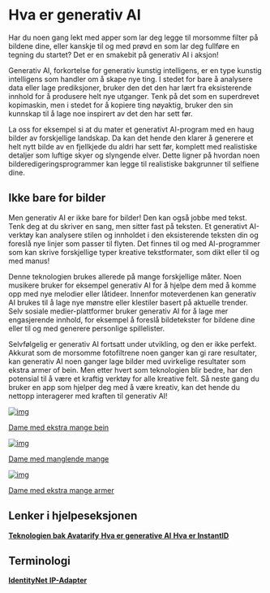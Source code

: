# Hva er generativ AI

Har du noen gang lekt med apper som lar deg legge til morsomme filter på bildene dine, eller kanskje til og med prøvd en som lar deg fullføre en tegning du startet? Det er en smakebit på generativ AI i aksjon!

Generativ AI, forkortelse for generativ kunstig intelligens, er en type kunstig intelligens som handler om å skape nye ting. I stedet for bare å analysere data eller lage prediksjoner, bruker den det den har lært fra eksisterende innhold for å produsere helt nye utganger. Tenk på det som en superdrevet kopimaskin, men i stedet for å kopiere ting nøyaktig, bruker den sin kunnskap til å lage noe inspirert av det den har sett før.

La oss for eksempel si at du mater et generativt AI-program med en haug bilder av forskjellige landskap. Da kan det hende den klarer å generere et helt nytt bilde av en fjellkjede du aldri har sett før, komplett med realistiske detaljer som luftige skyer og slyngende elver. Dette ligner på hvordan noen bilderedigeringsprogrammer kan legge til realistiske bakgrunner til selfiene dine.

## Ikke bare for bilder

Men generativ AI er ikke bare for bilder! Den kan også jobbe med tekst. Tenk deg at du skriver en sang, men sitter fast på teksten. Et generativt AI-verktøy kan analysere stilen og innholdet i den eksisterende teksten din og foreslå nye linjer som passer til flyten. Det finnes til og med AI-programmer som kan skrive forskjellige typer kreative tekstformater, som dikt eller til og med manus!

Denne teknologien brukes allerede på mange forskjellige måter. Noen musikere bruker for eksempel generativ AI for å hjelpe dem med å komme opp med nye melodier eller låtideer. Innenfor moteverdenen kan generativ AI brukes til å lage nye mønstre eller klestiler basert på aktuelle trender. Selv sosiale medier-plattformer bruker generativ AI for å lage mer engasjerende innhold, for eksempel å foreslå bildetekster for bildene dine eller til og med generere personlige spillelister.

Selvfølgelig er generativ AI fortsatt under utvikling, og den er ikke perfekt. Akkurat som de morsomme fotofiltrene noen ganger kan gi rare resultater, kan generativ AI noen ganger lage bilder med uvirkelige resultater som ekstra armer of bein. Men etter hvert som teknologien blir bedre, har den potensial til å være et kraftig verktøy for alle kreative felt. Så neste gang du bruker en app som hjelper deg med å være kreativ, kan det hende du nettopp interagerer med kraften til generativ AI!

<div class="row row-cols-3 px-1 mb-0">
    <a class="col p-2" href="docs/figs/extra-legs-02.jpg" data-gallery="gen-ai">
        <img src="docs/figs/extra-legs-02_thumb.jpg" alt="img" class="img-fluid rounded-s shadow-xl">
        <div class="caption mb-4">
            <p class="font-14">Dame med ekstra mange bein</p>
        </div>
    </a>
    <a class="col p-2" href="docs/figs/missing-legs-01.jpg" data-gallery="gen-ai">
        <img src="docs/figs/missing-legs-01_thumb.jpg" alt="img" class="img-fluid rounded-s shadow-xl">
        <div class="caption mb-4">
            <p class="font-14">Dame med manglende mange</p>
        </div>
    </a>
    <a class="col p-2" href="docs/figs/extra-arms-01.jpg" data-gallery="gen-ai">
        <img src="docs/figs/extra-arms-01_thumb.jpg" alt="img" class="img-fluid rounded-s shadow-xl">
        <div class="caption mb-4">
            <p class="font-14">Dame med ekstra mange armer</p>
        </div>
    </a>
</div>

## Lenker i hjelpeseksjonen

<div class="mt-3">
    <a href="docs.php?doc=avatarify-intro" class="chip chip-s bg-gray-light">
        <i class="fa fa-info color-white bg-green-dark"></i>
        <strong class="color-black font-400">Teknologien bak Avatarify</strong>
    </a>
    <a href="docs.php?doc=generative-ai-intro" class="chip chip-s bg-gray-light">
        <i class="fa fa-info color-white bg-green-dark"></i>
        <strong class="color-black font-400">Hva er generative AI</strong>
    </a>
    <a href="docs.php?doc=instantid-intro" class="chip chip-s bg-gray-light">
        <i class="fa fa-info color-white bg-green-dark"></i>
        <strong class="color-black font-400">Hva er InstantID</strong>
    </a>
</div>

## Terminologi

<div class="mt-3">
    <a href="docs.php?doc=what-is-identitynet" class="chip chip-s bg-gray-light">
        <i class="fa fa-question color-white bg-dark-light"></i>
        <strong class="color-black font-400">IdentityNet</strong>
    </a>
    <a href="docs.php?doc=what-is-ip-adapter" class="chip chip-s bg-gray-light">
        <i class="fa fa-question color-white bg-dark-light"></i>
        <strong class="color-black font-400">IP-Adapter</strong>
    </a>
</div>
